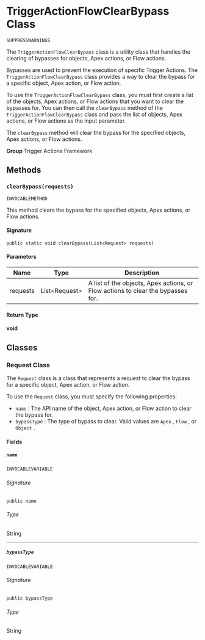 # TriggerActionFlowClearBypass Class

`SUPPRESSWARNINGS`

The `TriggerActionFlowClearBypass` class is a utility class that handles the clearing 
of bypasses for objects, Apex actions, or Flow actions. 
 
Bypasses are used to prevent the execution of specific Trigger Actions. 
The `TriggerActionFlowClearBypass` class provides a way to clear the bypass for a specific object, Apex action, or Flow action. 
 
To use the `TriggerActionFlowClearBypass` class, you must first create a list of the objects, Apex actions, or Flow actions that you want to clear the bypasses for. 
You can then call the `clearBypass` method of the `TriggerActionFlowClearBypass` class and pass the list of objects, Apex actions, or Flow actions as the input parameter. 
 
The `clearBypass` method will clear the bypass for the specified objects, Apex actions, or Flow actions.

**Group** Trigger Actions Framework

## Methods
### `clearBypass(requests)`

`INVOCABLEMETHOD`

This method clears the bypass for the specified objects, Apex actions, or Flow actions.

#### Signature
```apex
public static void clearBypass(List<Request> requests)
```

#### Parameters
| Name | Type | Description |
|------|------|-------------|
| requests | List&lt;Request&gt; | A list of the objects, Apex actions, or Flow actions to clear the bypasses for. |

#### Return Type
**void**

## Classes
### Request Class

The `Request` class is a class that represents a request to clear the bypass for a 
specific object, Apex action, or Flow action. 
 
To use the `Request` class, you must specify the following properties: 
 
- `name` : The API name of the object, Apex action, or Flow action to clear the bypass for. 
- `bypassType` : The type of bypass to clear. Valid values are `Apex` , `Flow` , or `Object` .

#### Fields
##### `name`

`INVOCABLEVARIABLE`

###### Signature
```apex
public name
```

###### Type
String

---

##### `bypassType`

`INVOCABLEVARIABLE`

###### Signature
```apex
public bypassType
```

###### Type
String